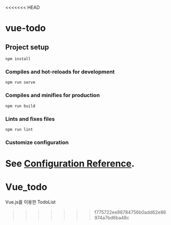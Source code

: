 <<<<<<< HEAD
# vue-todo

## Project setup
```
npm install
```

### Compiles and hot-reloads for development
```
npm run serve
```

### Compiles and minifies for production
```
npm run build
```

### Lints and fixes files
```
npm run lint
```

### Customize configuration
See [Configuration Reference](https://cli.vuejs.org/config/).
=======
# Vue_todo
Vue.js를 이용한 TodoList
>>>>>>> f775722ee98784756b0add62e86974a7bd6ba48c
